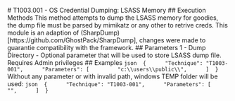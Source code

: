 #   T 1 0 0 3 . 0 0 1   -   O S   C r e d e n t i a l   D u m p i n g :   L S A S S   M e m o r y  
  
 # #   E x e c u t i o n   M e t h o d s  
  
 	 T h i s   m e t h o d   a t t e m p t s   t o   d u m p   t h e   L S A S S   m e m o r y   f o r   g o o d i e s ,   t h e   d u m p   f i l e   m u s t   b e   p a r s e d   b y   m i m i k a t z   o r   a n y   o t h e r   t o   r e t r i v e   c r e d s .   T h i s   m o d u l e   i s   a n   a d a p t i o n   o f   ( S h a r p D u m p ) [ h t t p s : / / g i t h u b . c o m / G h o s t P a c k / S h a r p D u m p ] ,   c h a n g e s   w e r e   m a d e   t o   g u a r a n t i e   c o m p a t i b i l i t y   w i t h   t h e   f r a m e w o r k .  
  
 # #   P a r a m e t e r s  
 	 1   -   D u m p   D i r e c t o r y   -   O p t i o n a l   p a r a m e t e r   t h a t   w i l l   b e   u s e d   t o   s t o r e   L S A S S   d u m p   f i l e .  
 	  
 	 R e q u i r e s   A d m i n   p r i v i l e g e s  
  
 # #   E x a m p l e s  
  
 ` ` ` j s o n  
 {  
         " T e c h n i q u e " :   " T 1 0 0 3 - 0 0 1 " ,  
         " P a r a m e t e r s " :   [  
         	 " c : \ \ u s e r s \ \ p u b l i c \ \ " ,  
         ]  
 }  
 ` ` `  
  
 W i t h o u t   a n y   p a r a m e t e r   o r   w i t h   i n v a l i d   p a t h ,   w i n d o w s   T E M P   f o l d e r   w i l l   b e   u s e d :  
  
 ` ` ` j s o n  
 {  
         " T e c h n i q u e " :   " T 1 0 0 3 - 0 0 1 " ,  
         " P a r a m e t e r s " :   [  
         	 " " ,  
         ]  
 }  
  
 ` ` `  
 